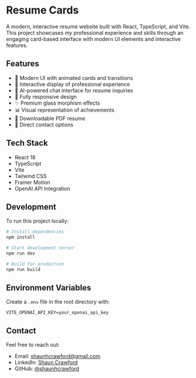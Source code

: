 # Resume Cards

A modern, interactive resume website built with React, TypeScript, and Vite. This project showcases my professional experience and skills through an engaging card-based interface with modern UI elements and interactive features.

## Features

- 🎨 Modern UI with animated cards and transitions
- 💼 Interactive display of professional experience
- 🤖 AI-powered chat interface for resume inquiries
- 📱 Fully responsive design
- ✨ Premium glass morphism effects
- 📊 Visual representation of achievements
- 📄 Downloadable PDF resume
- 📧 Direct contact options

## Tech Stack

- React 18
- TypeScript
- Vite
- Tailwind CSS
- Framer Motion
- OpenAI API Integration

## Development

To run this project locally:

```bash
# Install dependencies
npm install

# Start development server
npm run dev

# Build for production
npm run build
```

## Environment Variables

Create a `.env` file in the root directory with:

```env
VITE_OPENAI_API_KEY=your_openai_api_key
```

## Contact

Feel free to reach out:
- Email: shaunhcrawford@gmail.com
- LinkedIn: [Shaun Crawford](https://www.linkedin.com/in/crawfordshaun/)
- GitHub: [@shaunhcrawford](https://github.com/shaunhcrawford)